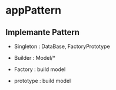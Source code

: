 # appPattern

## Implemante Pattern

- Singleton : DataBase, FactoryPrototype

- Builder : Model/*

- Factory : build model

- prototype : build model
